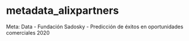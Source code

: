 # metadata_alixpartners
Meta: Data - Fundación Sadosky - Predicción de éxitos en oportunidades comerciales 2020
